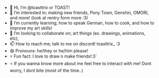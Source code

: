 - 👋 Hi, I’m @toasttrix or TOAST!
- 👀 I’m interested in; making new friends, Pony Town, Genshin, OMORI, and more! (look at rentry form more :3)
- 🌱 I’m currently learning; how to speak German, how to cook, and how to improve my art skills!
- 💞️ I’m looking to collaborate on; art things (ex. drawings, animations, etc), 
- 📫 How to reach me; talk to me on discord! toasttrix_ :3
- 😄 Pronouns: he/they or he/him please!
- ⚡ Fun fact: I love to draw n make friends!:3`
- ⭐ If you wanna know more about me feel free to interact with me! Dont worry, I dont bite (most of the time..) 
